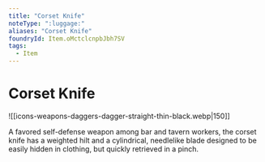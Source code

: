 ```yaml
---
title: "Corset Knife"
noteType: ":luggage:"
aliases: "Corset Knife"
foundryId: Item.oMctclcnpbJbh7SV
tags:
  - Item
---
```


# Corset Knife
![[icons-weapons-daggers-dagger-straight-thin-black.webp|150]]

A favored self-defense weapon among bar and tavern workers, the corset knife has a weighted hilt and a cylindrical, needlelike blade designed to be easily hidden in clothing, but quickly retrieved in a pinch.
